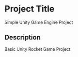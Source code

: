 # Project Title

Simple Unity Game Engine Project

## Description

Basic Unity Rocket Game Project

